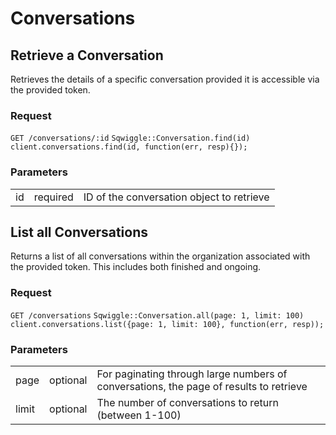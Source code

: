 # Conversations

## <a name="retrieveaconversation"></a>Retrieve a Conversation

Retrieves the details of a specific conversation provided it is accessible via the provided token.

### Request
<div class="request">
    <code class="http" title="HTTP">GET /conversations/:id</code>
    <code class="ruby" title="Ruby">Sqwiggle::Conversation.find(id)</code>
    <code class="js" title="Node.js">client.conversations.find(id, function(err, resp){});</code>
</div>

### Parameters
<table>
    <tr>
        <td>id</td>
        <td>required</td>
        <td>ID of the conversation object to retrieve</td>
    </tr>
</table>

## <a name="listallconversations"></a>List all Conversations

Returns a list of all conversations within the organization associated with the provided token. This includes both finished and ongoing. 

### Request
<div class="request">
    <code class="http" title="HTTP">GET /conversations</code>
    <code class="ruby" title="Ruby">Sqwiggle::Conversation.all(page: 1, limit: 100)</code>
    <code class="js" title="Node.js">client.conversations.list({page: 1, limit: 100}, function(err, resp));</code>
</div>


### Parameters
<table>
    <tr>
        <td>page</td>
        <td>optional</td>
        <td>For paginating through large numbers of conversations, the page of results to retrieve</td>
    </tr>
    <tr>
        <td>limit</td>
        <td>optional</td>
        <td>The number of conversations to return (between 1-100)</td>
    </tr>
</table>

